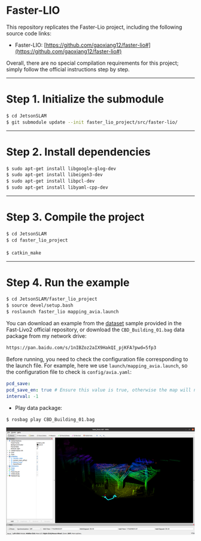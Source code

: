 # Faster-LIO

This repository replicates the Faster-Lio project, including the following source code links:

* Faster-LIO: [https://github.com/gaoxiang12/faster-lio#](https://github.com/gaoxiang12/faster-lio#)

Overall, there are no special compilation requirements for this project; simply follow the official instructions step by step.

----
# Step 1. Initialize the submodule

```bash
$ cd JetsonSLAM
$ git submodule update --init faster_lio_project/src/faster-lio/
```

----
# Step 2. Install dependencies

```bash
$ sudo apt-get install libgoogle-glog-dev
$ sudo apt-get install libeigen3-dev
$ sudo apt-get install libpcl-dev
$ sudo apt-get install libyaml-cpp-dev
```

----
# Step 3. Compile the project

```bash
$ cd JetsonSLAM
$ cd faster_lio_project

$ catkin_make
```

-----
# Step 4. Run the example

```bash
$ cd JetsonSLAM/faster_lio_project
$ source devel/setup.bash
$ roslaunch faster_lio mapping_avia.launch
```

You can download an example from the [dataset](https://connecthkuhk-my.sharepoint.com/personal/zhengcr_connect_hku_hk/_layouts/15/onedrive.aspx?id=%2Fpersonal%2Fzhengcr%5Fconnect%5Fhku%5Fhk%2FDocuments%2Ffast%2Dlivo2%2Ddataset&ga=1) sample provided in the Fast-Livo2 official repository, or download the `CBD_Building_01.bag` data package from my network drive:

```bash
https://pan.baidu.com/s/1nIBZoz2aIX9HakQI_pjKFA?pwd=5fp3
```

Before running, you need to check the configuration file corresponding to the launch file. For example, here we use `launch/mapping_avia.launch`, so the configuration file to check is `config/avia.yaml`:

```yaml
pcd_save:
pcd_save_en: true # Ensure this value is true, otherwise the map will not be saved.
interval: -1
```

* Play data package:

```bash
$ rosbag play CBD_Building_01.bag
```

![mapping](mapping.png)